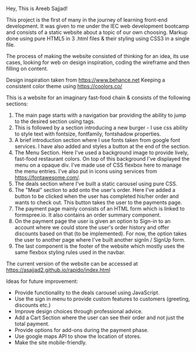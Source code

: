 Hey, This is Areeb Sajjad!

This project is the first of many in the journey of learning front-end development. 
It was given to me under the IEC web development bootcamp and consists of a static website about a topic of our own choosing.
Markup done using pure HTML5 in 3 .html files & their styling using CSS3 in a single file.

The process of making the website consisted of thinking for an idea, its use cases, looking for web on design inspiration, coding the wireframe and then filling on content.

Design inspiration taken from https://www.behance.net
Keeping a consistent color theme using https://coolors.co/

This is a website for an imaginary fast-food chain & consists of the following sections:

1. The main page starts with a navigation bar providing the ability to jump to the desired section using <a> tags.
2. This is followed by a section introducing a new burger - I use css ability to style text with fontsize, fontfamily, fontshadow properties.
3. A brief introduction section where I use fonts taken from google font services. I have also added and styles a button at the end of the section.
4. The Menu Section. Here I've used a background image to provide lively, fast-food restaurant colors. On top of this background I've displayed the menu on a opaque    div. I've made use of CSS flexbox here to manage the menu entries. I've also put in icons using services from https://fontawesome.com/.
5. The deals section where I've built a static carousel using pure CSS.
6. The "Meal" section to add onto the user's order. Here I've added a button to be clicked when the user has completed his/her order and wants to check out. This      button takes the user to the payments page.
7. The payment page mainly consists of an HTML form which is linked to formspree.io. It also contains an order summary component.
8. On the payment page the user is given an option to Sign-in to an account where we could store the user's order history and offer discounts based on that (to be      implemented). For now, the option takes the user to another page where I've built another signIn / SignUp form.
9. The last component is the footer of the website which mostly uses the same flexbox styling rules used in the navbar.
  
The current version of the website can be accessed at https://asajjad2.github.io/rapido/index.html
  
Ideas for future improvement:
  
  - Provide functionality to the deals carousel using JavaScript.
  - Use the sign in menu to provide custom features to customers (greeting, discounts etc.)
  - Improve design choices through professional advice.
  - Add a Cart Section where the user can see their order and not just the total payment.
  - Provide options for add-ons during the payment phase.
  - Use google maps API to show the location of stores.
  - Make the site mobile-friendly.
